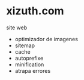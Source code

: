 # xizuth.com

site web

- optimizador de imagenes
- sitemap
- cache
- autoprefixe
- minification 
- atrapa errores